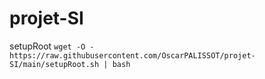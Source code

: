 # projet-SI
setupRoot
`wget -O - https://raw.githubusercontent.com/OscarPALISSOT/projet-SI/main/setupRoot.sh | bash`
